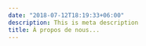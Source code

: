 ```yaml
---
date: "2018-07-12T18:19:33+06:00"
description: This is meta description
title: À propos de nous...
---
```


